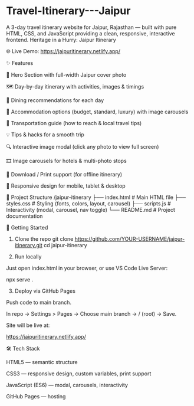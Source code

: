 # Travel-Itinerary---Jaipur
A 3-day travel itinerary website for Jaipur, Rajasthan — built with pure HTML, CSS, and JavaScript providing a clean, responsive, interactive frontend.
Heritage in a Hurry: Jaipur Itinerary

🌐 Live Demo: https://jaipuritinerary.netlify.app/

✨ Features

📸 Hero Section with full-width Jaipur cover photo

🗺️ Day-by-day itinerary with activities, images & timings

🍴 Dining recommendations for each day

🏨 Accommodation options (budget, standard, luxury) with image carousels

🚌 Transportation guide (how to reach & local travel tips)

💡 Tips & hacks for a smooth trip

🔍 Interactive image modal (click any photo to view full screen)

🎞️ Image carousels for hotels & multi-photo stops

📑 Download / Print support (for offline itinerary)

📱 Responsive design for mobile, tablet & desktop

📂 Project Structure
/jaipur-itinerary
  ├── index.html      # Main HTML file
  ├── styles.css      # Styling (fonts, colors, layout, carousel)
  ├── scripts.js      # Interactivity (modal, carousel, nav toggle)
  └── README.md       # Project documentation

🚀 Getting Started
1. Clone the repo
git clone https://github.com/YOUR-USERNAME/jaipur-itinerary.git
cd jaipur-itinerary

2. Run locally

Just open index.html in your browser, or use VS Code Live Server:

npx serve .

3. Deploy via GitHub Pages

Push code to main branch.

In repo → Settings > Pages → Choose main branch → / (root) → Save.

Site will be live at:

https://jaipuritinerary.netlify.app/

🛠️ Tech Stack

HTML5 — semantic structure

CSS3 — responsive design, custom variables, print support

JavaScript (ES6) — modal, carousels, interactivity

GitHub Pages — hosting

